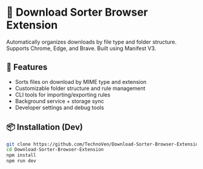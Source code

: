 # 📂 Download Sorter Browser Extension

Automatically organizes downloads by file type and folder structure. Supports Chrome, Edge, and Brave. Built using Manifest V3.

## 🚀 Features

- Sorts files on download by MIME type and extension
- Customizable folder structure and rule management
- CLI tools for importing/exporting rules
- Background service + storage sync
- Developer settings and debug tools

## 📦 Installation (Dev)

```bash
git clone https://github.com/TechnoVen/Download-Sorter-Browser-Extension.git
cd Download-Sorter-Browser-Extension
npm install
npm run dev
